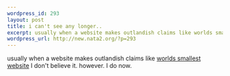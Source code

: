 ```yaml
--- 
wordpress_id: 293
layout: post
title: i can't see any longer..
excerpt: usually when a website makes outlandish claims like worlds smallest website I don't believe it. however. I do now.
wordpress_url: http://new.nata2.org/?p=293
---
```

usually when a website makes outlandish claims like <a href="http://guimp.com">worlds smallest website</a> I don't believe it. however. I do now.
